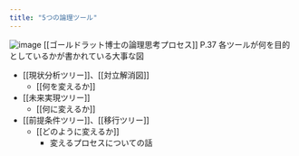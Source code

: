 ```yaml
---
title: "5つの論理ツール"
---
```


![image](https://gyazo.com/ffdd528f5a75482a4a2a752a00d04173/thumb/1000)
[[ゴールドラット博士の論理思考プロセス]] P.37
各ツールが何を目的としているかが書かれている大事な図
- [[現状分析ツリー]]、[[対立解消図]]
    - [[何を変えるか]]
- [[未来実現ツリー]]
    - [[何に変えるか]]
- [[前提条件ツリー]]、[[移行ツリー]]
    - [[どのように変えるか]]
        - 変えるプロセスについての話
